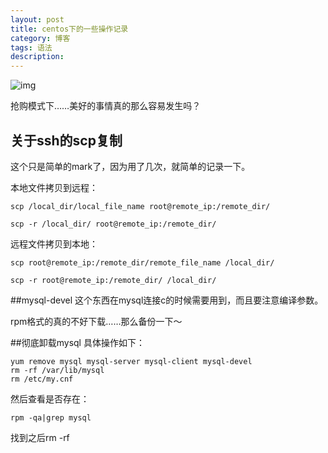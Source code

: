 ```yaml
---
layout: post
title: centos下的一些操作记录
category: 博客
tags: 语法
description: 
---
```

![img](http://media-cache-ec0.pinimg.com/736x/05/e9/62/05e962ac788e7893bcafdbfdbddca80a.jpg)


抢购模式下……美好的事情真的那么容易发生吗？

## 关于ssh的scp复制
这个只是简单的mark了，因为用了几次，就简单的记录一下。

本地文件拷贝到远程：

    scp /local_dir/local_file_name root@remote_ip:/remote_dir/
    
    scp -r /local_dir/ root@remote_ip:/remote_dir/ 
    
远程文件拷贝到本地：

    scp root@remote_ip:/remote_dir/remote_file_name /local_dir/
    
    scp -r root@remote_ip:/remote_dir/ /local_dir/
    
##mysql-devel
这个东西在mysql连接c的时候需要用到，而且要注意编译参数。

rpm格式的真的不好下载……那么备份一下～

##彻底卸载mysql
具体操作如下：

    yum remove mysql mysql-server mysql-client mysql-devel
    rm -rf /var/lib/mysql
    rm /etc/my.cnf
然后查看是否存在：

    rpm -qa|grep mysql
找到之后rm -rf 

